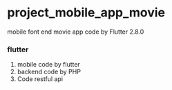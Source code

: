 # project_mobile_app_movie
mobile font end movie app code by Flutter 2.8.0
### flutter 
1. mobile code by flutter
2. backend code by PHP
3. Code restful api
